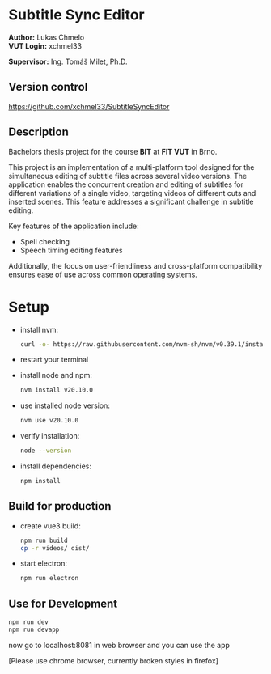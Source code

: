 # Subtitle Sync Editor

**Author:** Lukas Chmelo  
**VUT Login:** xchmel33

**Supervisor:**  Ing. Tomáš Milet, Ph.D.

## Version control

https://github.com/xchmel33/SubtitleSyncEditor

## Description

Bachelors thesis project for the course **BIT** at **FIT VUT** in Brno.

This project is an implementation of a multi-platform tool designed for the simultaneous editing of subtitle files
across several video versions. The application enables the concurrent creation and editing of subtitles for different
variations of a single video, targeting videos of different cuts and inserted scenes. This feature addresses a significant
challenge in subtitle editing.

Key features of the application include:
- Spell checking
- Speech timing editing features

Additionally, the focus on user-friendliness and cross-platform compatibility ensures ease of use across common
operating systems.


# Setup
- install nvm:
    ```bash
    curl -o- https://raw.githubusercontent.com/nvm-sh/nvm/v0.39.1/install.sh | bash
    ```
- restart your terminal

- install node and npm:
    ```bash
    nvm install v20.10.0
    ```
- use installed node version:
    ```bash
    nvm use v20.10.0
    ```
- verify installation:
    ```bash
    node --version
    ```
- install dependencies:
    ```bash
    npm install
    ```

## Build for production
- create vue3 build:
    ```bash
    npm run build
    cp -r videos/ dist/
    ```
- start electron:
    ```bash
    npm run electron
    ```

## Use for Development
```bash
npm run dev
npm run devapp
```
now go to localhost:8081 in web browser and you can use the app

[Please use chrome browser, currently broken styles in firefox]

